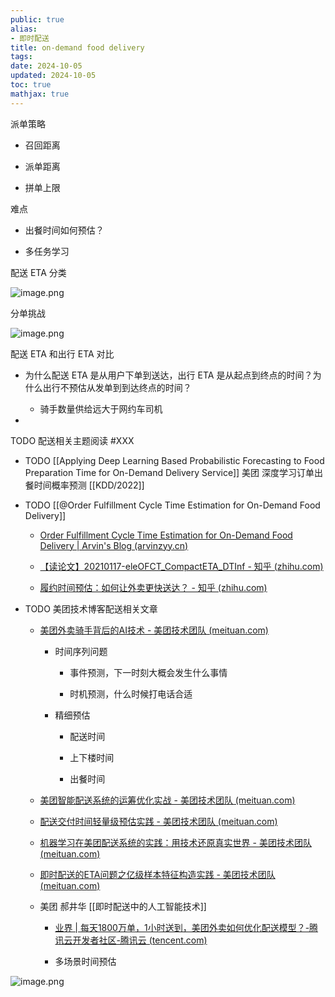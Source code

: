 ```yaml
---
public: true
alias:
- 即时配送
title: on-demand food delivery
tags:
date: 2024-10-05
updated: 2024-10-05
toc: true
mathjax: true
---
```


派单策略

  + 召回距离

  + 派单距离

  + 拼单上限

难点

  + 出餐时间如何预估？

  + 多任务学习

配送 ETA 分类

![image.png](/assets/image_1692102267709_0.png)

分单挑战

![image.png](/assets/image_1692102312525_0.png)

配送 ETA 和出行 ETA 对比

  + 为什么配送 ETA 是从用户下单到送达，出行 ETA 是从起点到终点的时间？为什么出行不预估从发单到到达终点的时间？

    + 骑手数量供给远大于网约车司机

  + 

TODO 配送相关主题阅读 #XXX

  + TODO [[Applying Deep Learning Based Probabilistic Forecasting to Food Preparation Time for On-Demand Delivery Service]] 美团 深度学习订单出餐时间概率预测 [[KDD/2022]]

  + TODO [[@Order Fulfillment Cycle Time Estimation for On-Demand Food Delivery]]

    + [Order Fulfillment Cycle Time Estimation for On-Demand Food Delivery | Arvin's Blog (arvinzyy.cn)](http://www.arvinzyy.cn/2021/02/07/Order-Fulfillment-Cycle-Time-Estimation-for-On-Demand-Food-Delivery/)

    + [【读论文】20210117-eleOFCT_CompactETA_DTInf - 知乎 (zhihu.com)](https://zhuanlan.zhihu.com/p/344997223)

    + [履约时间预估：如何让外卖更快送达？ - 知乎 (zhihu.com)](https://zhuanlan.zhihu.com/p/146916779)

  + TODO 美团技术博客配送相关文章
    + [美团外卖骑手背后的AI技术 - 美团技术团队 (meituan.com)](https://tech.meituan.com/2018/03/29/herenqing-ai-con.html)

      + 时间序列问题

        + 事件预测，下一时刻大概会发生什么事情

        + 时机预测，什么时候打电话合适

      + 精细预估

        + 配送时间

        + 上下楼时间

        + 出餐时间

    + [美团智能配送系统的运筹优化实战 - 美团技术团队 (meituan.com)](https://tech.meituan.com/2020/02/20/meituan-delivery-operations-research.html)

    + [配送交付时间轻量级预估实践 - 美团技术团队 (meituan.com)](https://tech.meituan.com/2019/10/10/distribution-time-prediction-practice.html)

    + [机器学习在美团配送系统的实践：用技术还原真实世界 - 美团技术团队 (meituan.com)](https://tech.meituan.com/2018/12/13/machine-learning-in-distribution-practice.html)

    + [即时配送的ETA问题之亿级样本特征构造实践 - 美团技术团队 (meituan.com)](https://tech.meituan.com/2017/11/24/gbdt.html)

    + 美团 郝井华 [[即时配送中的人工智能技术]]

      + [业界 | 每天1800万单，1小时送到，美团外卖如何优化配送模型？-腾讯云开发者社区-腾讯云 (tencent.com)](https://cloud.tencent.com/developer/article/1133798?cps_key=1d358d18a7a17b4a6df8d67a62fd3d3d)

      + 多场景时间预估

![image.png](/assets/image_1692199943808_0.png)



